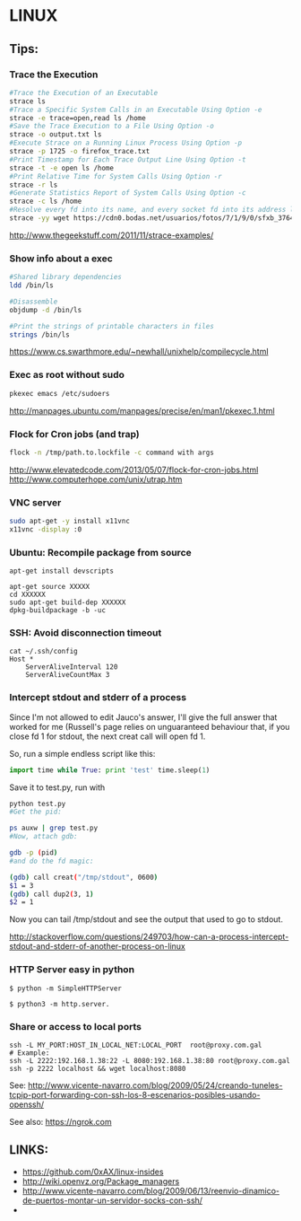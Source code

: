 # LINUX


## Tips:

### Trace the Execution
```sh
#Trace the Execution of an Executable
strace ls
#Trace a Specific System Calls in an Executable Using Option -e
strace -e trace=open,read ls /home
#Save the Trace Execution to a File Using Option -o
strace -o output.txt ls
#Execute Strace on a Running Linux Process Using Option -p
strace -p 1725 -o firefox_trace.txt
#Print Timestamp for Each Trace Output Line Using Option -t
strace -t -e open ls /home
#Print Relative Time for System Calls Using Option -r
strace -r ls
#Generate Statistics Report of System Calls Using Option -c
strace -c ls /home
#Resolve every fd into its name, and every socket fd into its address line
strace -yy wget https://cdn0.bodas.net/usuarios/fotos/7/1/9/0/sfxb_376425.jpg
```

http://www.thegeekstuff.com/2011/11/strace-examples/

### Show info about a exec
```sh
#Shared library dependencies
ldd /bin/ls

#Disassemble
objdump -d /bin/ls

#Print the strings of printable characters in files
strings /bin/ls
```

https://www.cs.swarthmore.edu/~newhall/unixhelp/compilecycle.html


### Exec as root without sudo
```sh
pkexec emacs /etc/sudoers
```

http://manpages.ubuntu.com/manpages/precise/en/man1/pkexec.1.html


###  Flock for Cron jobs (and trap)
```sh
flock -n /tmp/path.to.lockfile -c command with args
```

http://www.elevatedcode.com/2013/05/07/flock-for-cron-jobs.html
http://www.computerhope.com/unix/utrap.htm

###  VNC server
```sh
sudo apt-get -y install x11vnc
x11vnc -display :0
```

###  Ubuntu: Recompile package from source
```
apt-get install devscripts

apt-get source XXXXX
cd XXXXXX
sudo apt-get build-dep XXXXXX
dpkg-buildpackage -b -uc
```

###  SSH: Avoid disconnection timeout

```
cat ~/.ssh/config
Host *
    ServerAliveInterval 120
    ServerAliveCountMax 3
```

###  Intercept stdout and stderr of a process

Since I'm not allowed to edit Jauco's answer, I'll give the full answer that worked for me (Russell's page relies on unguaranteed behaviour that, if you close fd 1 for stdout, the next creat call will open fd 1.

So, run a simple endless script like this:

```python
import time while True: print 'test' time.sleep(1)
```
Save it to test.py, run with

```sh
python test.py
#Get the pid:

ps auxw | grep test.py
#Now, attach gdb:

gdb -p (pid)
#and do the fd magic:

(gdb) call creat("/tmp/stdout", 0600)
$1 = 3
(gdb) call dup2(3, 1)
$2 = 1
```

Now you can tail /tmp/stdout and see the output that used to go to stdout.

http://stackoverflow.com/questions/249703/how-can-a-process-intercept-stdout-and-stderr-of-another-process-on-linux

###  HTTP Server easy in python

```
$ python -m SimpleHTTPServer
```
```
$ python3 -m http.server.
```

### Share or access to local ports

```
ssh -L MY_PORT:HOST_IN_LOCAL_NET:LOCAL_PORT  root@proxy.com.gal
# Example:
ssh -L 2222:192.168.1.38:22 -L 8080:192.168.1.38:80 root@proxy.com.gal
ssh -p 2222 localhost && wget localhost:8080
```
See: http://www.vicente-navarro.com/blog/2009/05/24/creando-tuneles-tcpip-port-forwarding-con-ssh-los-8-escenarios-posibles-usando-openssh/

See also: https://ngrok.com

## LINKS:

* https://github.com/0xAX/linux-insides
* http://wiki.openvz.org/Package_managers
* http://www.vicente-navarro.com/blog/2009/06/13/reenvio-dinamico-de-puertos-montar-un-servidor-socks-con-ssh/
* 
